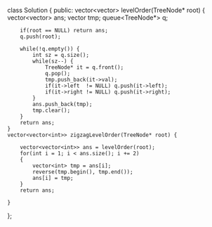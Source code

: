 class Solution {
public:
    vector<vector<int>> levelOrder(TreeNode* root) {
        vector<vector<int>> ans;
        vector<int> tmp;
        queue<TreeNode*> q;

        if(root == NULL) return ans;
        q.push(root);

        while(!q.empty()) {
            int sz = q.size();
            while(sz--) {
                TreeNode* it = q.front();
                q.pop();
                tmp.push_back(it->val);
                if(it->left  != NULL) q.push(it->left);
                if(it->right != NULL) q.push(it->right);
            }
            ans.push_back(tmp);
            tmp.clear();
        }
        return ans;
    }
    vector<vector<int>> zigzagLevelOrder(TreeNode* root) {

        vector<vector<int>> ans = levelOrder(root);
        for(int i = 1; i < ans.size(); i += 2)
        {
            vector<int> tmp = ans[i];
            reverse(tmp.begin(), tmp.end());
            ans[i] = tmp;
        }
        return ans;

    }
};